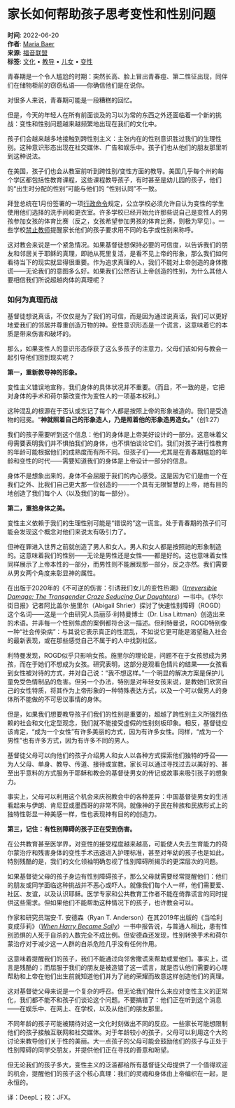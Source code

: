 # 家长如何帮助孩子思考变性和性别问题

**时间**: 2022-06-20  
**作者**: [Maria Baer](https://www.thegospelcoalition.org/profile/maria-baer)  
**来源**: [福音联盟](https://www.thegospelcoalition.org/article/kids-navigate-transgender-ideology/)  
**标签**: [文化](https://www.thegospelcoalition.org/topics/culture) • [教导](https://www.thegospelcoalition.org/topics/teaching) • [儿女](https://www.thegospelcoalition.org/topics/儿童) • [变性](https://www.thegospelcoalition.org/topics/变性)

青春期是一个令人尴尬的时期：突然长高、脸上冒出青春痘、第二性征出现，同伴们在储物柜前的窃窃私语——你确信他们是在说你。

对很多人来说，青春期可能是一段糟糕的回忆。

但是，今天的年轻人在所有前面谈及的习以为常的东西之外还面临着一个新的挑战：变性和性别问题越来越频繁地出现在我们的文化中。

孩子们会越来越多地接触到跨性别主义：主张内在的性别意识胜过我们的生理性别。这种意识形态出现在社交媒体、广告和娱乐中。孩子们也从他们的朋友那里听到这种说法。

在美国，孩子们也会从教室前听到跨性别/变性方面的教导。美国几乎每个州的每个学区都包括性教育课程，这些课程教导孩子，有时甚至是幼儿园的孩子，他们的“出生时分配的性别”可能与他们的 “性别认同”不一致。

拜登总统在1月份签署的一项[行政命令](https://www.whitehouse.gov/briefing-room/presidential-actions/2021/01/20/executive-order-preventing-and-combating-discrimination-on-basis-of-gender-identity-or-sexual-orientation/)规定，公立学校必须允许自认为变性的学生使用他们选择的洗手间和更衣室。许多学校已经开始允许那些说自己是变性人的男孩参加女孩的体育比赛（反之，女孩希望参加男孩的体育比赛，则极为罕见）。一些学校[禁止教师](https://apnews.com/article/b339ee3eb623849659184af9fff49d7b)提醒家长他们的孩子要求用不同的名字或性别来称呼。

这对教会来说是一个紧急情况。如果基督徒想保持必要的可信度，以告诉我们的朋友和邻居关于耶稣的真理，即祂从死里复活，是看不见上帝的形象，那么我们如何看待当下的现实就显得很重要。作为追求真理的人，我们不能对上帝创造的身体撒谎——无论我们的意图多么好。如果我们公然否认上帝创造的性别，为什么其他人要相信我们所说超越肉体的真理呢？

### 如何为真理而战

基督徒想说真话，不仅仅是为了我们的可信，而是因为通过说真话，我们可以更好地爱我们的邻居并尊重创造万物的神。变性意识形态是一个谎言，这意味着它的本质是带来伤害和破坏的。

那么，如果变性人的意识形态俘获了这么多孩子的注意力，父母们该如何与教会一起引导他们回到现实呢？

**第一，重新教导神的形象。**

变性主义错误地宣称，我们身体的具体状况并不重要。（而且，不一致的是，它把对身体的手术和荷尔蒙改变作为变性人的一项基本权利。）

这种混乱的根源在于否认或忘记了每个人都是按照上帝的形象被造的。我们是受造物的冠冕。“**神就照着自己的形象造人，乃是照着他的形象造男造女。**”（创1:27）

我们的孩子需要听到这个信息：他们的身体是上帝美好设计的一部分。这意味着父母需要表明我们并不惧怕我们的身体，也不惧怕谈论它们。我们对孩子进行性教育的年龄可能根据他们的成熟度而有所不同。但孩子们——尤其是在青春期尴尬的年龄和变性的时代——需要知道我们的身体是上帝设计一部分的信息。

身体不是想象出来的，身体不会屈服于我们的内心感受。这是因为它们是由一个在我们之外、比我们自己更大那一位创造的——一个具有无限智慧的上帝，祂有目的地创造了我们每个人（以及我们的每一部分）。

**第二，重拾身体之美。**

变性主义依赖于我们的生理性别可能是“错误的”这一谎言。处于青春期的孩子们可能会发现这个概念对他们来说太有吸引力了。

但神在罪进入世界之前就创造了男人和女人。男人和女人都是按照祂的形象制造的。这意味着我们的性别——无论是男性还是女性——都是好的。这也意味着女性同样展示了上帝本性的一部分，而男性则不能展现那一部分，反之亦然。我们需要从男女两个角度来彰显神的属性。

在出版于2020年的《不可逆的伤害：引诱我们女儿的变性热潮》（[_Irreversible Damage: The Transgender Craze Seducing Our Daughters_](https://www.amazon.com/Irreversible-Damage-Transgender-Seducing-Daughters/dp/1684510317/?tag=thegospcoal-20)）一书中。《华尔街日报》记者阿比盖尔·施里尔（Abigail Shrier）探讨了快速性别障碍（ROGD）这个名词——这是一个由研究人员丽莎·利特曼博士（Dr. Lisa Littman）创造出来的术语。并非每一个性别焦虑的案例都符合这一描述。但利特曼说，ROGD特别像一种“社会传染病”：与其说它表示真正的性混乱，不如说它更可能是渴望融入社会的最新表现，或在那些感觉自己不属于的人中找到社区。

利特曼发现，ROGD似乎只影响女孩。施里尔的理论是，问题不在于女孩想成为男孩，而在于她们不想成为女孩。研究表明，这部分是观看色情片的结果——女孩看到女性被对待的方式，并对自己说：“我不想这样。”一个明显的解决方案是保护儿童免受色情制品的危害。但另一个办法，特别是对年轻女孩来说，是教她们欣赏自己的女性特质，将其作为上帝形象的一种特殊表达方式，以及一个可以做男人的身体所不能做的不可思议事情的身体。

但是，如果我们想要教导孩子们我们的性别是重要的，超越了跨性别主义所强烈依赖的社会和文化定型观念，我们就不能接受虚假的性别刻板印象。相反，基督徒应该肯定，“成为一个女性”有许多美丽的方式，因为有许多女性。同样，“成为一个男性”也有许多方式，因为有许多不同的男人。

基督徒父母可以向他们的孩子介绍男人和女人以各种方式探索他们独特的呼召——为人父母、单身、教导、传道、接待或宣教。家长可以通过寻找过去以美好的、甚至出乎意料的方式服务于耶稣和教会的基督徒男女的传记或故事来吸引孩子的想象力。

事实上，父母可以利用这个机会来庆祝教会中的各种差异：中国基督徒男女的生活看起来与伊朗、肯尼亚或墨西哥的非常不同。就像神的子民在种族和民族形式上的独特性彰显一种美感一样，性也表现神有目的的创造力。

**第三，记住：有性别障碍的孩子正在受到伤害。**

在公共教育甚至医学界，对变性的接受程度越来越高，可能使人失去生育能力的荷尔蒙治疗和残害身体的变性手术迅速进入护理标准，甚至对年幼的孩子也是如此，特别残酷的是，我们的文化领袖明确忽视了性别障碍所揭示的更深层次的问题。

如果基督徒父母的孩子身边有性别障碍孩子，那么父母就需要经常提醒他们：他们的朋友或同学面临这种挑战并不恶心或吓人。就像我们每个人一样，他们需要爱、社区、友谊，以及认识耶稣。医学专家和公共教育工作者不能在倚靠谎言的同时提供这些需求。但如果他们不能帮助这种情况下的孩子，也许教会可以。

作家和研究员瑞安·T. 安德森（Ryan T. Anderson）在其2019年出版的《当哈利变成莎莉》（[_When Harry Became Sally_](https://www.encounterbooks.com/books/when-harry-became-sally-responding-to-the-transgender-moment/)）一书中报告说，与普通人相比，患有性别恐惧的人死于自杀的人数完全不成比例。但安德森还发现，性别转换手术和荷尔蒙治疗对于减少这一人群的自杀危险几乎没有任何作用。

这意味着提醒我们的孩子，我们不能通过向邻舍撒谎来帮助或爱他们。事实上，谎言是残酷的；而屈服于我们的朋友是被造错了这一谎言，就是否认他们需要的心理帮助和上帝在他们出生前就知道他们并为了祂的荣耀而故意这样创造他们的真理。

这对基督徒父母来说是一个复杂的呼召。但无论我们做什么来应对变性主义的正常化，我们都不能不和孩子们谈论这个问题。不要搞错了：他们正在听到这个消息——在娱乐中、在网上、在学校，以及从他们的朋友那里。

不同年龄的孩子可能被期待对这一文化时刻做出不同的反应。一些家长可能想限制他们的孩子接触互联网和社交媒体。对于年龄较小的孩子，父母可以利用这个大的讨论来教导他们关于性的美丽。大一点孩子的父母可能会鼓励他们的孩子与正处于性别障碍的同学交朋友，并提供他们正在寻找的善意和盼望。

但无论我们的孩子多大，变性主义的泛滥都给所有基督徒父母提供了一个值得欢迎的机会，提醒他们的孩子这个核心真理：我们的灵魂和身体由上帝编织在一起，是永恒的。

译：DeepL；校：JFX。
<!-- tcd_original_link https://www.tgcchinese.org/article/kids-navigate-transgender-ideology -->
